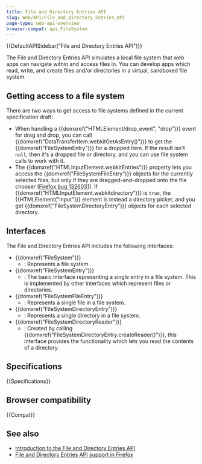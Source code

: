 ```yaml
---
title: File and Directory Entries API
slug: Web/API/File_and_Directory_Entries_API
page-type: web-api-overview
browser-compat: api.FileSystem
---
```


{{DefaultAPISidebar("File and Directory Entries API")}}

The File and Directory Entries API simulates a local file system that web apps can navigate within and access files in. You can develop apps which read, write, and create files and/or directories in a virtual, sandboxed file system.

## Getting access to a file system

There are two ways to get access to file systems defined in the current specification draft:

- When handling a {{domxref("HTMLElement/drop_event", "drop")}} event for drag and drop, you can call {{domxref("DataTransferItem.webkitGetAsEntry()")}} to get the {{domxref("FileSystemEntry")}} for a dropped item. If the result isn't `null`, then it's a dropped file or directory, and you can use file system calls to work with it.
- The {{domxref("HTMLInputElement.webkitEntries")}} property lets you access the {{domxref("FileSystemFileEntry")}} objects for the currently selected files, but only if they are dragged-and-dropped onto the file chooser ([Firefox bug 1326031](https://bugzilla.mozilla.org/show_bug.cgi?id=1326031)). If {{domxref("HTMLInputElement.webkitdirectory")}} is `true`, the {{HTMLElement("input")}} element is instead a directory picker, and you get {{domxref("FileSystemDirectoryEntry")}} objects for each selected directory.

## Interfaces

The File and Directory Entries API includes the following interfaces:

- {{domxref("FileSystem")}}
  - : Represents a file system.
- {{domxref("FileSystemEntry")}}
  - : The basic interface representing a single entry in a file system. This is implemented by other interfaces which represent files or directories.
- {{domxref("FileSystemFileEntry")}}
  - : Represents a single file in a file system.
- {{domxref("FileSystemDirectoryEntry")}}
  - : Represents a single directory in a file system.
- {{domxref("FileSystemDirectoryReader")}}
  - : Created by calling {{domxref("FileSystemDirectoryEntry.createReader()")}}, this interface provides the functionality which lets you read the contents of a directory.

## Specifications

{{Specifications}}

## Browser compatibility

{{Compat}}

## See also

- [Introduction to the File and Directory Entries API](/en-US/docs/Web/API/File_and_Directory_Entries_API/Introduction)
- [File and Directory Entries API support in Firefox](/en-US/docs/Web/API/File_and_Directory_Entries_API/Firefox_support)

